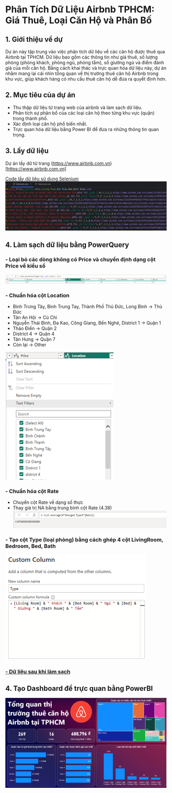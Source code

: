 # Phân Tích Dữ Liệu Airbnb TPHCM: Giá Thuê, Loại Căn Hộ và Phân Bố 
## 1. Giới thiệu về dự
Dự án này tập trung vào việc phân tích dữ liệu về các căn hộ được thuê qua Airbnb tại TPHCM. Dữ liệu bao gồm các thông tin như giá thuê, số lượng phòng (phòng khách, phòng ngủ, phòng tắm), số giường ngủ và điểm đánh giá của mỗi căn hộ. Bằng cách khai thác và trực quan hóa dữ liệu này, dự án nhằm mang lại cái nhìn tổng quan về thị trường thuê căn hộ Airbnb trong khu vực, giúp khách hàng có nhu cầu thuê căn hộ dễ đưa ra quyết định hơn.

## 2. Mục tiêu của dự án
- Thu thập dữ liệu từ trang web của airbnb và làm sạch dữ liệu.
- Phân tích sự phân bổ của các loại căn hộ theo từng khu vực (quận) trong thành phố.
- Xác định loại căn hộ phổ biến nhất.
- Trực quan hóa dữ liệu bằng Power BI để đưa ra những thông tin quan trọng.

## 3. Lấy dữ liệu
Dự án lấy dữ từ trang (https://www.airbnb.com.vn)[https://www.airbnb.com.vn]

[Code lấy dữ liệu sử dụng Selenium](Sele.py)
![Dữ liệu lấy được](listroom.PNG)

## 4. Làm sạch dữ liệu bằng PowerQuery
###  - Loại bỏ các dòng không có Price và chuyển định dạng cột Price về kiểu số
![Loại bỏ Price NA](clean1.PNG)
###  - Chuẩn hóa cột Location

+ Bình Trưng Tây, Binh Trung Tay, Thành Phố Thủ Đức, Long Bình -> Thủ Đức
+ Tân An Hội -> Củ Chi
+ Nguyễn Thái Bình, Đa Kao, Công Giang, Bến Nghé, District 1 -> Quận 1
+ Thảo Điền -> Quận 2
+ District 4 -> Quận 4
+ Tân Hưng -> Quận 7
+ Còn lại -> Other


![Chuẩn hóa Locate](clean2.PNG)


###  - Chuẩn hóa cột Rate
+ Chuyển cột Rate về dạng số thực
+ Thay giá trị NA bằng trung bình cột Rate (4.38)
![Chuẩn hóa cột Rate](clean3.PNG)


###  - Tạo cột Type (loại phòng) bằng cách ghép 4 cột LivingRoom, Bedroom, Bed, Bath

![Tạo côt Type](clean4.PNG)

### [- Dữ liệu sau khi làm sạch](clean_listroom.csv)

## 4. Tạo Dashboard để trực quan bằng PowerBI

![Dashboard](dashboard.PNG)
